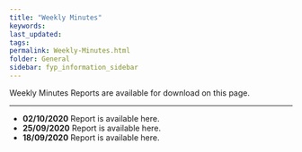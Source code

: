 ```yaml
---
title: "Weekly Minutes"
keywords: 
last_updated: 
tags: 
permalink: Weekly-Minutes.html
folder: General
sidebar: fyp_information_sidebar
---
```


Weekly Minutes Reports are available for download on this page.

---

- **02/10/2020** Report is available here.
- **25/09/2020** Report is available here.
- **18/09/2020** Report is available here.
